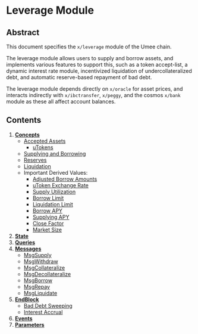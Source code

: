 # Leverage Module

## Abstract

This document specifies the `x/leverage` module of the Umee chain.

The leverage module allows users to supply and borrow assets, and implements various features to support this, such as a token accept-list, a dynamic interest rate module, incentivized liquidation of undercollateralized debt, and automatic reserve-based repayment of bad debt.

The leverage module depends directly on `x/oracle` for asset prices, and interacts indirectly with `x/ibctransfer`, `x/peggy`, and the cosmos `x/bank` module as these all affect account balances.

## Contents

1. **[Concepts](01_concepts.md)**
   - [Accepted Assets](01_concepts.md#Accepted-Assets)
     - [uTokens](01_concepts.md#uTokens)
   - [Supplying and Borrowing](01_concepts.md#Supplying-and-Borrowing)
   - [Reserves](01_concepts.md#Reserves)
   - [Liquidation](01_concepts.md#Liquidation)
   - Important Derived Values:
     - [Adjusted Borrow Amounts](01_concepts.md#Adjusted-Borrow-Amounts)
     - [uToken Exchange Rate](01_concepts.md#uToken-Exchange-Rate)
     - [Supply Utilization](01_concepts.md#Supply-Utilization)
     - [Borrow Limit](01_concepts.md#Borrow-Limit)
     - [Liquidation Limit](01_concepts.md#Liquidation-Limit)
     - [Borrow APY](01_concepts.md#Borrow-APY)
     - [Supplying APY](01_concepts.md#Supplying-APY)
     - [Close Factor](01_concepts.md#Close-Factor)
     - [Market Size](01_concepts.md#Market-Size)
2. **[State](02_state.md)**
3. **[Queries](03_queries.md)**
4. **[Messages](04_messages.md)**
    - [MsgSupply](04_messages.md#MsgSupply)
    - [MsgWithdraw](04_messages.md#MsgWithdraw)
    - [MsgCollateralize](04_messages.md#MsgCollateralize)
    - [MsgDecollateralize](04_messages.md#MsgDecollateralize)
    - [MsgBorrow](04_messages.md#MsgBorrow)
    - [MsgRepay](04_messages.md#MsgRepay)
    - [MsgLiquidate](04_messages.md#MsgLiquidate)
5. **[EndBlock](05_endblock.md)**
    - [Bad Debt Sweeping](05_endblock.md#Sweep-Bad-Debt)
    - [Interest Accrual](05_endblock.md#Accrue-Interest)
6. **[Events](06_events.md)**
7. **[Parameters](07_params.md)**
